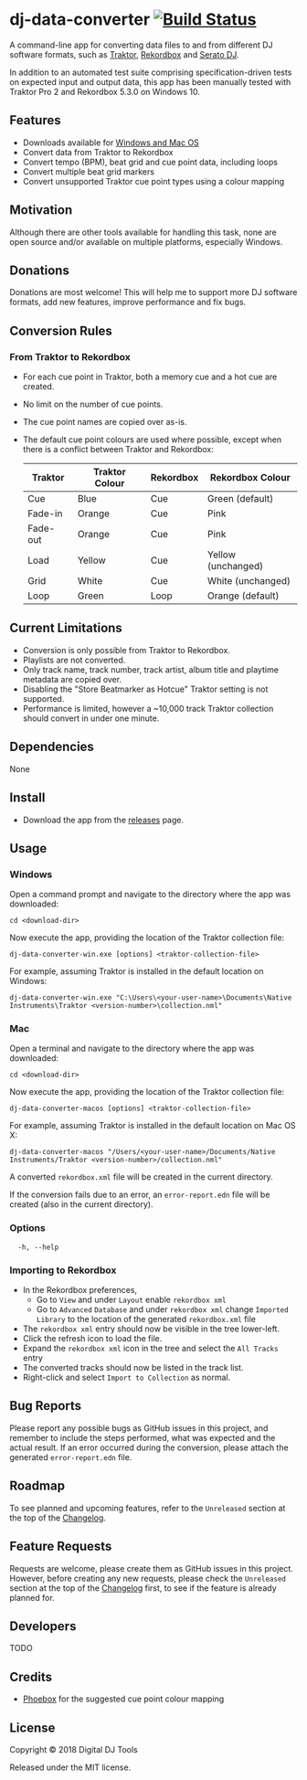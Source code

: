 # dj-data-converter [![Build Status](https://dev.azure.com/digital-dj-tools/dj-data-converter-pro/_apis/build/status/alzadude.dj-data-converter-pro?branchName=master)](https://dev.azure.com/digital-dj-tools/dj-data-converter-pro/_build/latest?definitionId=4?branchName=master)

A command-line app for converting data files to and from different DJ software formats, such as [Traktor](https://www.native-instruments.com/en/products/traktor/dj-software/traktor-pro-3/), [Rekordbox](https://rekordbox.com/en/) and [Serato DJ](https://serato.com/dj).

In addition to an automated test suite comprising specification-driven tests on expected input and output data, this app has been manually tested with Traktor Pro 2 and Rekordbox 5.3.0 on Windows 10.

## Features

- Downloads available for [Windows and Mac OS](https://github.com/digital-dj-tools/dj-data-converter/releases)
- Convert data from Traktor to Rekordbox
- Convert tempo (BPM), beat grid and cue point data, including loops
- Convert multiple beat grid markers
- Convert unsupported Traktor cue point types using a colour mapping

## Motivation

Although there are other tools available for handling this task, none are open source and/or available on multiple platforms, especially Windows.

## Donations

Donations are most welcome! This will help me to support more DJ software formats, add new features, improve performance and fix bugs.

## Conversion Rules

### From Traktor to Rekordbox

- For each cue point in Traktor, both a memory cue and a hot cue are created.
- No limit on the number of cue points.
- The cue point names are copied over as-is.
- The default cue point colours are used where possible, except when there is a conflict between Traktor and Rekordbox:

    Traktor | Traktor Colour | Rekordbox | Rekordbox Colour
    -|-|-|-
    Cue | Blue | Cue | Green (default)
    Fade-in | Orange | Cue | Pink
    Fade-out | Orange | Cue | Pink
    Load | Yellow | Cue | Yellow (unchanged)
    Grid | White | Cue | White (unchanged)
    Loop | Green | Loop | Orange (default)

## Current Limitations

- Conversion is only possible from Traktor to Rekordbox.
- Playlists are not converted.
- Only track name, track number, track artist, album title and playtime metadata are copied over.
- Disabling the "Store Beatmarker as Hotcue" Traktor setting is not supported.
- Performance is limited, however a ~10,000 track Traktor collection should convert in under one minute.

## Dependencies

None

## Install

- Download the app from the [releases](https://github.com/digital-dj-tools/dj-data-converter/releases) page.

## Usage

### Windows
Open a command prompt and navigate to the directory where the app was downloaded:
```
cd <download-dir>
```
Now execute the app, providing the location of the Traktor collection file:
```
dj-data-converter-win.exe [options] <traktor-collection-file>
```
For example, assuming Traktor is installed in the default location on Windows:
```
dj-data-converter-win.exe "C:\Users\<your-user-name>\Documents\Native Instruments\Traktor <version-number>\collection.nml"
```

### Mac
Open a terminal and navigate to the directory where the app was downloaded:
```
cd <download-dir>
```
Now execute the app, providing the location of the Traktor collection file:
```
dj-data-converter-macos [options] <traktor-collection-file>
```
For example, assuming Traktor is installed in the default location on Mac OS X:
```
dj-data-converter-macos "/Users/<your-user-name>/Documents/Native Instruments/Traktor <version-number>/collection.nml"
```

A converted `rekordbox.xml` file will be created in the current directory.

If the conversion fails due to an error, an `error-report.edn` file will be created (also in the current directory).

### Options
```
  -h, --help
```
### Importing to Rekordbox

- In the Rekordbox preferences, 
  - Go to `View` and under `Layout` enable `rekordbox xml`
  - Go to `Advanced` `Database` and under `rekordbox xml` change `Imported Library` to the location of the generated `rekordbox.xml` file
- The `rekordbox xml` entry should now be visible in the tree lower-left.
- Click the refresh icon to load the file.
- Expand the `rekordbox xml` icon in the tree and select the `All Tracks` entry
- The converted tracks should now be listed in the track list.
- Right-click and select `Import to Collection` as normal.

## Bug Reports

Please report any possible bugs as GitHub issues in this project, and remember to include the steps performed, what was expected and the actual result. If an error occurred during the conversion, please attach the generated `error-report.edn` file.

## Roadmap

To see planned and upcoming features, refer to the `Unreleased` section at the top of the [Changelog](CHANGELOG.md).

## Feature Requests

Requests are welcome, please create them as GitHub issues in this project. However, before creating any new requests, please check the `Unreleased` section at the top of the [Changelog](CHANGELOG.md) first, to see if the feature is already planned for.

## Developers

TODO

## Credits

- [Phoebox](https://github.com/pstare/phoebox) for the suggested cue point colour mapping

## License

Copyright © 2018 Digital DJ Tools

Released under the MIT license.

